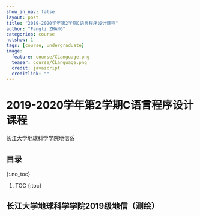 ```yaml
---
show_in_nav: false
layout: post
title: "2019-2020学年第2学期C语言程序设计课程"
author: "Fangli ZHANG"
categories: course
notshow: 1
tags: [course, undergraduate]
image:
  feature: course/CLanguage.png
  teaser: course/CLanguage.png
  credit: javascript
  creditlink: ""
---
```




# 2019-2020学年第2学期C语言程序设计课程

长江大学地球科学学院地信系

## 目录
{:.no_toc}
1. TOC
{:toc}


## 长江大学地球科学学院2019级地信（测绘）

<html>
    <head>
    <style>
        #chartdiv {
            width: 100%;
            height: 480px;
        }
        .map-marker {
            margin-left: -5px;
            margin-top: -5px;
        }
        .map-marker.map-clickable {
            cursor: pointer;
        }
        .pulse {
            width: 0px;
            height: 0px;
            border: 0px solid #f7f14c;
            -webkit-border-radius: 30px;
            -moz-border-radius: 30px;
            border-radius: 30px;
            background-color: #716f42;
            z-index: 10;
            position: absolute;
      }
      .map-marker .dot {
            border: 10px solid #FFFFFF;
            background: transparent;
            -webkit-border-radius: 100px;
            -moz-border-radius: 100px;
            border-radius: 100px;
            height: 40px;
            width: 40px;
            -webkit-animation: pulse 0.5s ease-out;
            -moz-animation: pulse 1s ease-out;
            animation: pulse 1.5s ease-out;
            -webkit-animation-iteration-count: infinite;
            -moz-animation-iteration-count: infinite;
            animation-iteration-count: infinite;
            position: absolute;
            top: -25px;
            left: -25px;
            z-index: 1;
            opacity: 0;
    }
    @-moz-keyframes pulse {
           0% {
              -moz-transform: scale(0);
              opacity: 0.0;
           }
           25% {
              -moz-transform: scale(0);
              opacity: 0.1;
           }
           50% {
              -moz-transform: scale(0.1);
              opacity: 0.3;
           }
           75% {
              -moz-transform: scale(0.5);
              opacity: 0.5;
           }
           100% {
              -moz-transform: scale(1);
              opacity: 0.0;
           }
    }
    @-webkit-keyframes "pulse" {
           0% {
              -webkit-transform: scale(0);
              opacity: 0.0;
           }
           25% {
              -webkit-transform: scale(0);
              opacity: 0.1;
           }
           50% {
              -webkit-transform: scale(0.1);
              opacity: 0.3;
           }
           75% {
              -webkit-transform: scale(0.5);
              opacity: 0.5;
           }
           100% {
              -webkit-transform: scale(1);
              opacity: 0.0;
           }
       }
    </style>
    </head>
    <body>
    <script src="https://www.amcharts.com/lib/3/ammap.js"></script>
    <script src="https://www.amcharts.com/lib/3/maps/js/worldLow.js"></script>
    <script src="https://www.amcharts.com/lib/3/themes/light.js"></script>
    <script>
    var targetSVG = "M9,0C4.029,0,0,4.029,0,9s4.029,9,9,9s9-4.029,9-9S13.971,0,9,0z M9,15.93 c-3.83,0-6.93-3.1-6.93-6.93S5.17,2.07,9,2.07s6.93,3.1,6.93,6.93S12.83,15.93,9,15.93 M12.5,9c0,1.933-1.567,3.5-3.5,3.5S5.5,10.933,5.5,9S7.067,5.5,9,5.5 S12.5,7.067,12.5,9z";

    <!-- var targetSVG = "{{site.baseurl}}/assets/svg/taxi.svg"; -->

    var map = AmCharts.makeChart( "chartdiv", {
        "type": "map",
        "theme": "light",
        "dragMap": true,
        "projection": "miller",
        "mouseWheelZoomEnabled": true,
        "showBalloonOnSelectedObject": true,
        "backgroundAlpha": 1,
        "backgroundColor": "#000",

        "dataProvider": {
            "mapURL": "/assets/map/chinaHigh.svg",

            "zoomLevel": 1,
            "zoomLatitude": 36.7,
            "zoomLongitude": 104.2,

            "lines": [
            { "latitudes": [ 30.341304, 30.56], "longitudes": [ 112.212773, 113.54], "title": "湖北孝感"},
            { "latitudes": [ 30.341304, 30.44], "longitudes": [ 112.212773, 114.87], "title": "湖北黄冈"},
            { "latitudes": [ 30.341304, 30.16], "longitudes": [ 112.212773, 109.29], "title": "湖北恩施"},
            { "latitudes": [ 30.341304, 33.40], "longitudes": [ 112.212773, 104.92], "title": "甘肃陇南"},
            { "latitudes": [ 30.341304, 45.36], "longitudes": [ 112.212773, 84.51 ], "title": "克拉玛依"},
            { "latitudes": [ 30.341304, 36.36], "longitudes": [ 112.212773, 114.28], "title": "河北邯郸"},
            { "latitudes": [ 30.341304, 30.12], "longitudes": [ 112.212773, 115.06], "title": "湖北黄石"},
            { "latitudes": [ 30.341304, 36.33], "longitudes": [ 112.212773, 104.12], "title": "甘肃白银"},
            { "latitudes": [ 30.341304, 32.40], "longitudes": [ 112.212773, 110.47], "title": "湖北十堰"},
            { "latitudes": [ 30.341304, 34.41], "longitudes": [ 112.212773, 112.27], "title": "河南洛阳"},
            { "latitudes": [ 30.341304, 38.51], "longitudes": [ 112.212773, 115.30], "title": "河北保定"},
            { "latitudes": [ 30.341304, 39.02], "longitudes": [ 112.212773, 117.12], "title": "天津北辰"},
            { "latitudes": [ 30.341304, 30.45], "longitudes": [ 112.212773, 111.73], "title": "湖北宜昌"},
            { "latitudes": [ 30.341304, 44.93], "longitudes": [ 112.212773, 82.100], "title": "新疆博乐"},
            { "latitudes": [ 30.341304, 37.50], "longitudes": [ 112.212773, 122.10], "title": "山东威海"},
            { "latitudes": [ 30.341304, 41.97], "longitudes": [ 112.212773, 123.97], "title": "辽宁抚顺"},
            { "latitudes": [ 30.341304, 25.29], "longitudes": [ 112.212773, 110.28], "title": "广西桂林"},
            { "latitudes": [ 30.341304, 29.59], "longitudes": [ 112.212773, 106.54], "title": "重庆云阳"},
            { "latitudes": [ 30.341304, 35.05], "longitudes": [ 112.212773, 118.35], "title": "山东临沂"},
            { "latitudes": [ 30.341304, 31.17], "longitudes": [ 112.212773, 112.58], "title": "湖北钟祥"},
            { "latitudes": [ 30.341304, 30.33], "longitudes": [ 112.212773, 112.23], "title": "湖北荆州"},
            { "latitudes": [ 30.341304, 32.05], "longitudes": [ 112.212773, 118.78], "title": "江苏南京"},
            { "latitudes": [ 30.341304, 33.00], "longitudes": [ 112.212773, 112.32], "title": "河南南阳"},
            { "latitudes": [ 30.341304, 38.02], "longitudes": [ 112.212773, 114.30], "title": "河北石家庄"},
            { "latitudes": [ 30.341304, 23.02], "longitudes": [ 112.212773, 113.45], "title": "广东东莞"},
            { "latitudes": [ 30.341304, 31.42], "longitudes": [ 112.212773, 113.22], "title": "湖北随州"},
            { "latitudes": [ 30.341304, 35.14], "longitudes": [ 112.212773, 115.26], "title": "山东菏泽"}
            ],

            "images": [
            {"type": "circle", "title": "<b>湖北孝感 1</b><br/>艾筝", "latitude": 30.56, "longitude": 114.87, "scale": 0.4},
            {"type": "circle", "title": "<b>湖北黄冈 3</b><br/>陈俊宇<br/>鲁子欣<br/>吴&#12288莹", "latitude": 30.44, "longitude": 114.87, "scale": 0.4},
            {"type": "circle", "title": "<b>湖北恩施 1</b><br/>邓铭雪", "latitude": 30.16, "longitude": 109.29, "scale": 0.4},
            {"type": "circle", "title": "<b>甘肃陇南 1</b><br/>侯莲霞", "latitude": 33.40, "longitude": 104.92, "scale": 0.4},
            {"type": "circle", "title": "<b>克拉玛依 1</b><br/>贾俊红", "latitude": 45.36, "longitude": 84.51, "scale": 0.4},
            {"type": "circle", "title": "<b>河北邯郸 1</b><br/>蒋晓洁", "latitude": 36.36, "longitude": 114.28, "scale": 0.4},
            {"type": "circle", "title": "<b>湖北黄石 1</b><br/>柯思琪", "latitude": 30.12, "longitude": 115.06, "scale": 0.4},
            {"type": "circle", "title": "<b>甘肃白银 1</b><br/>兰志玺", "latitude": 36.33, "longitude": 104.12, "scale": 0.4},
            {"type": "circle", "title": "<b>湖北十堰 2</b><br/>李启意<br/>叶&#12288青", "latitude": 32.40, "longitude": 110.47, "scale": 0.4},
            {"type": "circle", "title": "<b>河南洛阳 1</b><br/>李&#12288桥", "latitude": 34.41, "longitude": 112.27, "scale": 0.4},
            {"type": "circle", "title": "<b>河北保定 1</b><br/>梁亚琦", "latitude": 38.51, "longitude": 115.30, "scale": 0.4},
            {"type": "circle", "title": "<b>天津北辰 1</b><br/>林&#12288权", "latitude": 39.02, "longitude": 117.12, "scale": 0.4},
            {"type": "circle", "title": "<b>湖北宜昌 1</b><br/>林思奇", "latitude": 30.45, "longitude": 111.73, "scale": 0.4},
            {"type": "circle", "title": "<b>新疆博乐 1</b><br/>刘景洁", "latitude": 44.93, "longitude": 82.10, "scale": 0.4},
            {"type": "circle", "title": "<b>山东威海 1</b><br/>刘&#12288洋", "latitude": 37.50, "longitude": 122.10, "scale": 0.4},
            {"type": "circle", "title": "<b>辽宁抚顺 1</b><br/>娄兰贝宁", "latitude": 41.97, "longitude": 123.97, "scale": 0.4},
            {"type": "circle", "title": "<b>广西桂林 1</b><br/>陆鸿彬", "latitude": 25.29, "longitude": 110.28, "scale": 0.4},
            {"type": "circle", "title": "<b>重庆云阳 1</b><br/>彭&#12288真", "latitude": 29.59, "longitude": 106.54, "scale": 0.4},
            {"type": "circle", "title": "<b>山东临沂 1</b><br/>任友志", "latitude": 35.05, "longitude": 118.35, "scale": 0.4},
            {"type": "circle", "title": "<b>湖北钟祥 1</b><br/>王高寒", "latitude": 31.17, "longitude": 112.58, "scale": 0.4},
            {"type": "circle", "title": "<b>湖北荆州 1</b><br/>王倩莉", "latitude": 30.33, "longitude": 112.23, "scale": 0.4},
            {"type": "circle", "title": "<b>江苏南京 1</b><br/>魏圆圆", "latitude": 32.05, "longitude": 118.78, "scale": 0.4},
            {"type": "circle", "title": "<b>河南南阳 1</b><br/>辛&#12288果", "latitude": 33.00, "longitude": 112.32, "scale": 0.4},
            {"type": "circle", "title": "<b>河北石家庄 1</b><br/>邢佳腾", "latitude": 38.02, "longitude": 114.3, "scale": 0.4},
            {"type": "circle", "title": "<b>广东东莞 1</b><br/>徐苑珊", "latitude": 23.02, "longitude": 113.45, "scale": 0.4},
            {"type": "circle", "title": "<b>湖北随州 1</b><br/>杨可扬", "latitude": 31.42, "longitude": 113.22, "scale": 0.4},
            {"type": "circle", "title": "<b>山东菏泽 1</b><br/>张&#12288琼", "latitude": 35.14, "longitude": 115.26, "scale": 0.4}
            ]
        },

            "areasSettings": {
                "color": "#FFCC00",
                "outlineThickness": 0.5,
                "unlistedAreasColor": "#FFFFFF",
                "unlistedAreasAlpha": 0.6
            },

            "imagesSettings": {
              "color": "#FF0000",
              "rollOverColor": "#FFFF00",
              "selectedColor": "#000000"
            },

            "linesSettings": {
              "arc": -0.75,
              "arrow": "middle",
              "color": "#FFFF00",
              "alpha": 1,
              "arrowAlpha": 1,
              "arrowSize": 3,
              "thickness": 1
            },

            "balloon": {
                "drop": false,
                "fixedPosition": false
            },

            "zoomControl": {
              "homeButtonEnabled": false,
              "zoomControlEnabled": false,
              "buttonSize": 10,
              "gridHeight": 0,
              "draggerAlpha": 0,
              "gridAlpha": 0
            },

            "backgroundZoomsToTop": true,
            "linesAboveImages": false,

           "export": {
             "enabled": false
           }
    } );

    map.addListener( "positionChanged", updateCustomMarkers );

    function updateCustomMarkers( event ) {
      var map = event.chart;

      for ( var x in map.dataProvider.images ) {
        var image = map.dataProvider.images[ x ];
        if (x == 4) {
            if ( 'undefined' == typeof image.externalElement )
            image.externalElement = createCustomMarker( image );
            var xy = map.coordinatesToStageXY( image.longitude, image.latitude );
            image.externalElement.style.top = xy.y + 'px';
            image.externalElement.style.left = xy.x + 'px';
        } else {
            if ( 'undefined' == typeof image.externalElement )
            image.externalElement = createCustomMarker( image );
            var xy = map.coordinatesToStageXY( image.longitude, image.latitude );
            image.externalElement.style.top = xy.y + 'px';
            image.externalElement.style.left = xy.x + 'px';
        }
      }
    }

    function createCustomMarker( image ) {
      var holder = document.createElement( 'div' );
      holder.className = 'map-marker';
      holder.title = image.title;
      holder.style.position = 'absolute';

      if ( undefined != image.url ) {
        holder.onclick = function() {
          window.location.href = image.url;
        };
        holder.className += ' map-clickable';
      }

      var dot = document.createElement( 'div' );
      dot.className = 'dot';
      holder.appendChild( dot );

      var pulse = document.createElement( 'div' );
      pulse.className = 'pulse';
      holder.appendChild( pulse );

      image.chart.chartDiv.appendChild( holder );

      return holder;
    }


    </script>
    </body>
    <div id="chartdiv"></div>
</html>
